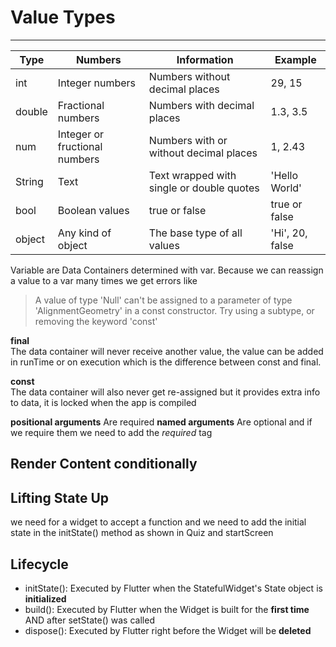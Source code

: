 # Value Types
---

| Type  | Numbers | Information  | Example |
| ------------- | ------------- | ------------- | ------------- |
| int  | Integer numbers  | Numbers without decimal places  | 29, 15  |
| double  | Fractional numbers  | Numbers with decimal places | 1.3, 3.5  |
| num  | Integer or fructional numbers  | Numbers with or without decimal places  | 1, 2.43  |
| String  | Text  | Text wrapped with single or double quotes  | 'Hello World'  |
| bool  | Boolean values  | true or false  | true or false  |
|object  | Any kind of object  | The base type of all values  | 'Hi', 20, false  |


Variable are Data Containers determined with var.
Because we can reassign a value to a var many times we get errors like
> A value of type 'Null' can't be assigned to a parameter of type 'AlignmentGeometry' in a const constructor.
Try using a subtype, or removing the keyword 'const'  


**final**  
The data container will never receive another value, the value can be added in runTime or on execution which is the difference between const and final.

**const**  
The data container will also never get re-assigned but it provides extra info to data, it is locked when the app is compiled 

**positional arguments** 
Are required
**named arguments**
Are optional and if we require them we need to add the _required_ tag

## Render Content conditionally


## Lifting State Up
we need for a widget to accept a function
and we need to add the initial state in the 
initState() method as shown in Quiz and startScreen

## Lifecycle
- initState(): Executed by Flutter when the StatefulWidget's State object is **initialized**
- build(): Executed by Flutter when the Widget is built for the **first time** AND after setState() was called
- dispose(): Executed by Flutter right before the Widget will be **deleted** 
